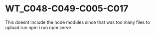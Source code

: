 # WT_C048-C049-C005-C017

This doesnt include the node modules since that was too many files to upload
run npm i
run npm serve
